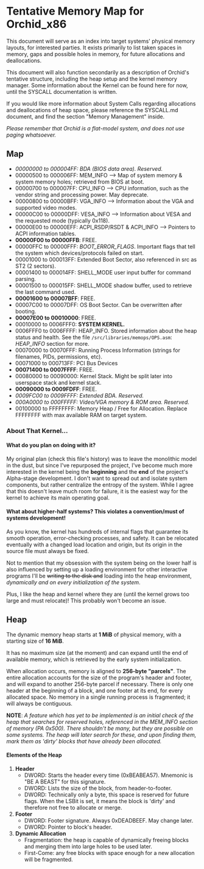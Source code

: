 # Tentative Memory Map for Orchid_x86
This document will serve as an index into target systems' physical memory layouts, for interested parties. It exists primarily to list taken spaces in memory, gaps and possible holes in memory, for future allocations and deallocations.

This document will also function secondarily as a description of Orchid's tentative structure, including the heap setup and the kernel memory manager. Some information about the Kernel can be found here for now, until the SYSCALL documentation is written.

If you would like more information about System Calls regarding allocations and deallocations of heap space, please reference the SYSCALL.md document, and find the section "Memory Management" inside.

*Please remember that Orchid is a flat-model system, and does not use paging whatsoever.*


## Map
- *00000000 to 000004FF: BDA (BIOS data area). Reserved.*
- 00000500 to 000006FF: MEM_INFO --> Map of system memory & system memory holes; retrieved from BIOS at boot.
- 00000700 to 000007FF: CPU_INFO --> CPU information, such as the vendor string and processing power. May deprecate.
- 00000800 to 00000BFF: VGA_INFO --> Information about the VGA and supported video modes.
- 00000C00 to 00000DFF: VESA_INFO --> Information about VESA and the requested mode (typically 0x118).
- 00000E00 to 00000EFF: ACPI_RSDP/RSDT & ACPI_INFO --> Pointers to ACPI information tables.
- **00000F00 to 00000FFB**: FREE.
- 00000FFC to 00000FFF: _BOOT_ERROR_FLAGS_. Important flags that tell the system which devices/protocols failed on start.
- 00001000 to 000013FF: Extended Boot Sector, also referenced in src as ST2 (2 sectors).
- 00001400 to 000014FF: SHELL_MODE user input buffer for command parsing.
- 00001500 to 000015FF: SHELL_MODE shadow buffer, used to retrieve the last command used.
- **00001600 to 00007BFF**: FREE.
- 00007C00 to 00007DFF: OS Boot Sector. Can be overwritten after booting.
- **00007E00 to 00010000**: FREE.
- 00010000 to 0006FFF0: **SYSTEM KERNEL.**
- 0006FFF0 to 0006FFFF: HEAP_INFO. Stored information about the heap status and health. See the file `/src/libraries/memops/OPS.asm`: _HEAP_INFO_ section for more.
- 00070000 to 00070FFF: Running Process Information (strings for filenames, PIDs, permissions, etc).
- 00071000 to 000713FF: PCI Bus Devices
- **00071400 to 0007FFFF**: FREE.
- 00080000 to 00090000: Kernel Stack. Might be split later into userspace stack and kernel stack.
- **00090000 to 0009FDFF**: FREE.
- *0009FC00 to 0009FFFF: Extended BDA. Reserved.*
- *000A0000 to 000FFFFF: Video/VGA memory & ROM area. Reserved.*
- 00100000 to FFFFFFFF: Memory Heap / Free for Allocation. Replace FFFFFFFF with max available RAM on target system.


### About That Kernel...
#### What do you plan on doing with it?

My original plan (check this file's history) was to leave the monolithic model in the dust, but since I've repurposed the project, I've become much more interested in the kernel being the **beginning** and the **end** of the project's Alpha-stage development. I don't want to spread out and isolate system components, but rather centralize the entropy of the system. While I agree that this doesn't leave much room for failure, it is the easiest way for the kernel to achieve its main operating goal.

#### What about higher-half systems? This violates a convention/must of systems development!

As you know, the kernel has hundreds of internal flags that guarantee its smooth operation, error-checking processes, and safety. It can be relocated eventually with a changed load location and origin, but its origin in the source file must always be fixed.

Not to mention that my obsession with the system being on the lower half is also influenced by setting up a loading environment for other interactive programs I'll be ~~writing to the disk and~~ loading into the heap environment, _dynamically and on every initialization of the system_.

Plus, I like the heap and kernel where they are (until the kernel grows too large and must relocate)! This probably won't become an issue.


## Heap
The dynamic memory heap starts at **1 MiB** of physical memory, with a starting size of **16 MiB**.

It has no maximum size (at the moment) and can expand until the end of available memory, which is retrieved by the early system initialization.

When allocation occurs, memory is aligned to **256-byte "parcels"**. The entire allocation accounts for the size of the program's header and footer, and will expand to another 256-byte parcel if necessary. There is only one header at the beginning of a block, and one footer at its end, for every allocated space. No memory in a single running process is fragmented; it will always be contiguous.

**NOTE**: *A feature which has yet to be implemented is an initial check of the heap that searches for reserved holes, referenced in the MEM_INFO section of memory (PA 0x500). There shouldn't be many, but they are possible on some systems. The heap will later search for these, and upon finding them, mark them as 'dirty' blocks that have already been allocated.*

#### Elements of the Heap
1. **Header**
    - DWORD: Starts the header every time (0xBEABEA57). Mnemonic is "BE A BEAST" for this signature.
    - DWORD: Lists the size of the block, from header-to-footer.
    - DWORD: Technically only a byte, this space is reserved for future flags. When the LSBit is set, it means the block is 'dirty' and therefore not free to allocate or merge.
2. **Footer**
    - DWORD: Footer signature. Always 0xDEADBEEF. May change later.
    - DWORD: Pointer to block's header.
3. **Dynamic Allocation**
    - Fragmentation: the heap is capable of dynamically freeing blocks and merging them into large holes to be used later.
    - First-Come: any free blocks with space enough for a new allocation will be fragmented.
